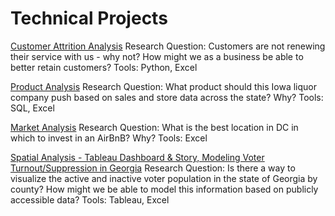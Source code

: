 # Technical Projects

[Customer Attrition Analysis](https://github.com/dkrasner-debug/technicalprojects/files/10329717/Customer.Attrition.-.Where.to.Focus.pdf)
Research Question: Customers are not renewing their service with us - why not? How might we as a business be able to better retain customers?
Tools: Python, Excel


[Product Analysis](https://github.com/dkrasner-debug/technicalprojects/files/10329719/Krasner_IowaLiquorStores_Presentation.SQL.Excel.pdf)
Research Question: What product should this Iowa liquor company push based on sales and store data across the state? Why?
Tools: SQL, Excel


[Market Analysis](https://github.com/dkrasner-debug/technicalprojects/files/10329720/Krasner_AirBnB_Presentation.Excel.pdf)
Research Question: What is the best location in DC in which to invest in an AirBnB? Why?
Tools: Excel


[Spatial Analysis - Tableau Dashboard & Story, Modeling Voter Turnout/Suppression in Georgia](https://prod-useast-a.online.tableau.com/#/site/dkpersonal/workbooks/819610/views)
Research Question: Is there a way to visualize the active and inactive voter population in the state of Georgia by county? How might we be able to model this information based on publicly accessible data?
Tools: Tableau, Excel
